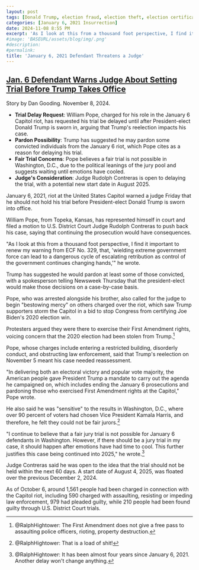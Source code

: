```yaml
---
layout: post
tags: [Donald Trump, election fraud, election theft, election certification]
categories: [January 6, 2021 Insurrection]
date: 2024-11-08 8:55 PM
excerpt: 'As I look at this from a thousand foot perspective, I find it important to renew my warning from ECF No. 329, that, 'wielding extreme government force can lead to a dangerous cycle of escalating retribution as control of the government continues changing hands. – William Pope, Topeka, KS'
#image: 'BASEURL/assets/blog/img/.png'
#description:
#permalink:
title: 'January 6, 2021 Defendant Threatens a Judge'
---
```



## [Jan. 6 Defendant Warns Judge About Setting Trial Before Trump Takes Office](https://www.newsweek.com/january-6-defendant-asks-judge-postpone-trial-trump-inauguration-1983093)
Story by Dan Gooding. November 8, 2024.

- **Trial Delay Request**: William Pope, charged for his role in the January 6 Capitol riot, has requested his trial be delayed until after President-elect Donald Trump is sworn in, arguing that Trump's reelection impacts his case.
- **Pardon Possibility**: Trump has suggested he may pardon some convicted individuals from the January 6 riot, which Pope cites as a reason for delaying his trial.
- **Fair Trial Concerns**: Pope believes a fair trial is not possible in Washington, D.C., due to the political leanings of the jury pool and suggests waiting until emotions have cooled.
- **Judge's Consideration**: Judge Rudolph Contreras is open to delaying the trial, with a potential new start date in August 2025.

January 6, 2021, riot at the United States Capitol warned a judge Friday that he should not hold his trial before President-elect Donald Trump is sworn into office.

William Pope, from Topeka, Kansas, has represented himself in court and filed a motion to U.S. District Court Judge Rudolph Contreras to push back his case, saying that continuing the prosecution would have consequences.

"As I look at this from a thousand foot perspective, I find it important to renew my warning from ECF No. 329, that, 'wielding extreme government force can lead to a dangerous cycle of escalating retribution as control of the government continues changing hands,'" he wrote.

Trump has suggested he would pardon at least some of those convicted, with a spokesperson telling Newsweek Thursday that the president-elect would make those decisions on a case-by-case basis.

Pope, who was arrested alongside his brother, also called for the judge to begin "bestowing mercy" on others charged over the riot, which saw Trump supporters storm the Capitol in a bid to stop Congress from certifying Joe Biden's 2020 election win.

Protesters argued they were there to exercise their First Amendment rights, voicing concern that the 2020 election had been stolen from Trump.[^61]

[^61]: @RalphHightower: The First Amendment does not give a free pass to assaulting police officers, rioting, property destruction. 

Pope, whose charges include entering a restricted building, disorderly conduct, and obstructing law enforcement, said that Trump's reelection on November 5 meant his case needed reassessment.

"In delivering both an electoral victory and popular vote majority, the American people gave President Trump a mandate to carry out the agenda he campaigned on, which includes ending the January 6 prosecutions and pardoning those who exercised First Amendment rights at the Capitol," Pope wrote.

He also said he was "sensitive" to the results in Washington, D.C., where over 90 percent of voters had chosen Vice President Kamala Harris, and therefore, he felt they could not be fair jurors.[^91]

[^91]: @RalphHightower: That is a load of shit!

"I continue to believe that a fair jury trial is not possible for January 6 defendants in Washington. However, if there should be a jury trial in my case, it should happen after emotions have had time to cool. This further justifies this case being continued into 2025," he wrote.[^1001]

[^1001]: @RalphHightower: It has been almost four years since January 6, 2021. Another delay won't change anything. 

Judge Contreras said he was open to the idea that the trial should not be held within the next 60 days. A start date of August 4, 2025, was floated over the previous December 2, 2024.

As of October 6, around 1,561 people had been charged in connection with the Capitol riot, including 590 charged with assaulting, resisting or impeding law enforcement, 979 had pleaded guilty, while 210 people had been found guilty through U.S. District Court trials.
